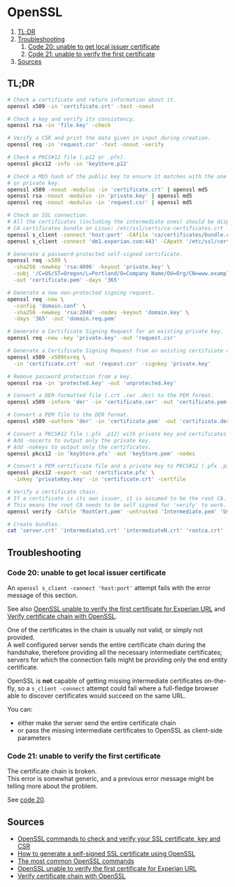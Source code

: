 # OpenSSL

1. [TL;DR](#tldr)
2. [Troubleshooting](#troubleshooting)
   1. [Code 20: unable to get local issuer certificate](#code-20-unable-to-get-local-issuer-certificate)
   2. [Code 21: unable to verify the first certificate](#code-21-unable-to-verify-the-first-certificate)
3. [Sources](#sources)

## TL;DR

```sh
# Check a certificate and return information about it.
openssl x509 -in 'certificate.crt' -text -noout

# Check a key and verify its consistency.
openssl rsa -in 'file.key' -check

# Verify a CSR and print the data given in input during creation.
openssl req -in 'request.csr' -text -noout -verify

# Check a PKCS#12 file (.p12 or .pfx).
openssl pkcs12 -info -in 'keyStore.p12'

# Check a MD5 hash of the public key to ensure it matches with the one in a CSR
# or private key.
openssl x509 -noout -modulus -in 'certificate.crt' | openssl md5
openssl rsa -noout -modulus -in 'private.key' | openssl md5
openssl req -noout -modulus -in 'request.csr' | openssl md5

# Check an SSL connection.
# All the certificates (including the intermediate ones) should be displayed.
# CA certificates bundle on Linux: /etc/ssl/certs/ca-certificates.crt
openssl s_client -connect 'host:port' -CAfile 'ca/certificates/bundle.crt'
openssl s_client -connect 'dm1.experian.com:443' -CApath '/etc/ssl/certs'

# Generate a password-protected self-signed certificate.
openssl req -x509 \
  -sha256 -newkey 'rsa:4096' -keyout 'private.key' \
  -subj '/C=US/ST=Oregon/L=Portland/O=Company Name/OU=Org/CN=www.example.com' \
  -out 'certificate.pem' -days '365'

# Generate a new non-protected signing request.
openssl req -new \
  -config 'domain.conf' \
  -sha256 -newkey 'rsa:2048' -nodes -keyout 'domain.key' \
  -days '365' -out 'domain.req.pem'

# Generate a Certificate Signing Request for an existing private key.
openssl req -new -key 'private.key' -out 'request.csr'

# Generate a Certificate Signing Request from an existing certificate and key.
openssl x509 -x509toreq \
  -in 'certificate.crt' -out 'request.csr' -signkey 'private.key'

# Remove password protection from a key.
openssl rsa -in 'protected.key' -out 'unprotected.key'

# Convert a DER-formatted file (.crt .cer .der) to the PEM format.
openssl x509 -inform 'der' -in 'certificate.cer' -out 'certificate.pem'

# Convert a PEM file to the DER format.
openssl x509 -outform 'der' -in 'certificate.pem' -out 'certificate.der'

# Convert a PKCS#12 file (.pfx .p12) with private key and certificates to PEM.
# Add -nocerts to output only the private key.
# Add -nokeys to output only the certificates.
openssl pkcs12 -in 'keyStore.pfx' -out 'keyStore.pem' -nodes

# Convert a PEM certificate file and a private key to PKCS#12 (.pfx .p12).
openssl pkcs12 -export -out 'certificate.pfx' \
  -inkey 'privateKey.key' -in 'certificate.crt' -certfile

# Verify a certificate chain.
# If a certificate is its own issuer, it is assumed to be the root CA.
# This means the root CA needs to be self signed for 'verify' to work.
openssl verify -CAfile 'RootCert.pem' -untrusted 'Intermediate.pem' 'UserCert.pem'

# Create bundles.
cat 'server.crt' 'intermediate1.crt' 'intermediateN.crt' 'rootca.crt'
```

## Troubleshooting

### Code 20: unable to get local issuer certificate

An `openssl s_client -connect 'host:port'` attempt fails with the error message of this section.

See also [OpenSSL unable to verify the first certificate for Experian URL] and [Verify certificate chain with OpenSSL].

One of the certificates in the chain is usually not valid, or simply not provided.<br />
A well configured server sends the entire certificate chain during the handshake, therefore providing all the necessary intermediate certificates; servers for which the connection fails might be providing only the end entity certificate.

OpenSSL is **not** capable of getting missing intermediate certificates on-the-fly, so a `s_client -connect` attempt could fail where a full-fledge browser able to discover certificates would succeed on the same URL.

You can:

- either make the server send the entire certificate chain
- or pass the missing intermediate certificates to OpenSSL as client-side parameters

### Code 21: unable to verify the first certificate

The certificate chain is broken.<br />
This error is somewhat generic, and a previous error message might be telling more about the problem.

See [code 20](#code-20-unable-to-get-local-issuer-certificate).

## Sources

- [OpenSSL commands to check and verify your SSL certificate, key and CSR]
- [How to generate a self-signed SSL certificate using OpenSSL]
- [The most common OpenSSL commands]
- [OpenSSL unable to verify the first certificate for Experian URL]
- [Verify certificate chain with OpenSSL]

<!-- -->
[how to generate a self-signed ssl certificate using openssl]: https://stackoverflow.com/questions/10175812/how-to-generate-a-self-signed-ssl-certificate-using-openssl#10176685
[openssl commands to check and verify your ssl certificate, key and csr]: https://www.ibm.com/support/pages/openssl-commands-check-and-verify-your-ssl-certificate-key-and-csr
[openssl unable to verify the first certificate for experian url]: https://stackoverflow.com/questions/7587851/openssl-unable-to-verify-the-first-certificate-for-experian-url
[the most common openssl commands]: https://www.sslshopper.com/article-most-common-openssl-commands.html
[verify certificate chain with openssl]: https://www.itsfullofstars.de/2016/02/verify-certificate-chain-with-openssl/
